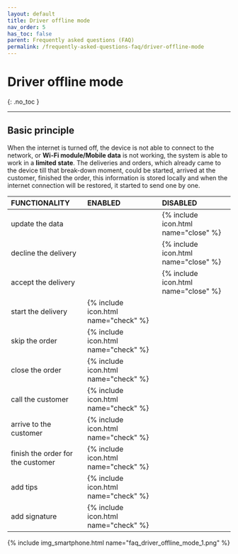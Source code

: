 ```yaml
---
layout: default
title: Driver offline mode
nav_order: 5
has_toc: false
parent: Frequently asked questions (FAQ)
permalink: /frequently-asked-questions-faq/driver-offline-mode
---
```


# Driver offline mode
{: .no_toc }

---

## Basic principle
When the internet is turned off, the device is not able to connect to the network, or **Wi-Fi module/Mobile data** is not working, the system is able to work in a **limited state**. The deliveries and orders, which already came to the device till that break-down moment, could be started, arrived at the customer, finished the order, this information is stored locally and when the internet connection will be restored, it started to send one by one. 



| FUNCTIONALITY									| <span class="text-green-100">ENABLED</span>  | <span class="text-red-100">DISABLED</span> |
|:------------------------------------------------------|:------|:------|
| update the data									|  | <span class="text-red-100">{% include icon.html name="close" %}</span> |
| decline the delivery								|  | <span class="text-red-100">{% include icon.html name="close" %}</span> |
| accept the delivery								|  | <span class="text-red-100">{% include icon.html name="close" %}</span> |
| start the delivery								| <span class="text-green-100">{% include icon.html name="check" %}</span> |  |
| skip the order									| <span class="text-green-100">{% include icon.html name="check" %}</span> |  |
| close the order									| <span class="text-green-100">{% include icon.html name="check" %}</span> |  |
| call the customer									| <span class="text-green-100">{% include icon.html name="check" %}</span> |  |
| arrive to the customer							| <span class="text-green-100">{% include icon.html name="check" %}</span> |  |
| finish the order for the customer					| <span class="text-green-100">{% include icon.html name="check" %}</span> |  |
| add tips											| <span class="text-green-100">{% include icon.html name="check" %}</span> |  |
| add signature										| <span class="text-green-100">{% include icon.html name="check" %}</span> |  |

{% include img_smartphone.html name="faq_driver_offline_mode_1.png" %}